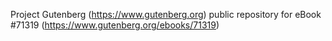 Project Gutenberg (https://www.gutenberg.org) public repository for
eBook #71319 (https://www.gutenberg.org/ebooks/71319)
